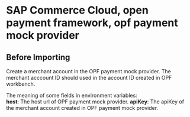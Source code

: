 # SAP Commerce Cloud, open payment framework, opf payment mock provider

## Before Importing
Create a merchant account in the OPF payment mock provider. The merchant acccount ID should used in the account ID created in OPF workbench.

The meaning of some fields in environment variables:    
**host**: The host url of OPF payment mock provider.
**apiKey**: The apiKey of the merchant account created in OPF payment mock provider.





